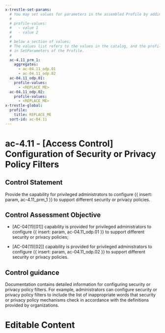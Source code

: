 ```yaml
---
x-trestle-set-params:
  # You may set values for parameters in the assembled Profile by adding
  #
  # profile-values:
  #   - value 1
  #   - value 2
  #
  # below a section of values:
  # The values list refers to the values in the catalog, and the profile-values represent values
  # in SetParameters of the Profile.
  #
  ac-4.11_prm_1:
    aggregates:
      - ac-04.11_odp.01
      - ac-04.11_odp.02
  ac-04.11_odp.01:
    profile-values:
      - <REPLACE_ME>
  ac-04.11_odp.02:
    profile-values:
      - <REPLACE_ME>
x-trestle-global:
  profile:
    title: REPLACE_ME
  sort-id: ac-04.11
---
```


# ac-4.11 - \[Access Control\] Configuration of Security or Privacy Policy Filters

## Control Statement

Provide the capability for privileged administrators to configure {{ insert: param, ac-4.11_prm_1 }} to support different security or privacy policies.

## Control Assessment Objective

- \[AC-04(11)[01]\] capability is provided for privileged administrators to configure {{ insert: param, ac-04.11_odp.01 }} to support different security or privacy policies;

- \[AC-04(11)[02]\] capability is provided for privileged administrators to configure {{ insert: param, ac-04.11_odp.02 }} to support different security or privacy policies.

## Control guidance

Documentation contains detailed information for configuring security or privacy policy filters. For example, administrators can configure security or privacy policy filters to include the list of inappropriate words that security or privacy policy mechanisms check in accordance with the definitions provided by organizations.

# Editable Content

<!-- Make additions and edits below -->
<!-- The above represents the contents of the control as received by the profile, prior to additions. -->
<!-- If the profile makes additions to the control, they will appear below. -->
<!-- The above markdown may not be edited but you may edit the content below, and/or introduce new additions to be made by the profile. -->
<!-- If there is a yaml header at the top, parameter values may be edited. Use --set-parameters to incorporate the changes during assembly. -->
<!-- The content here will then replace what is in the profile for this control, after running profile-assemble. -->
<!-- The current profile has no added parts for this control, but you may add new ones here. -->
<!-- Each addition must have a heading either of the form ## Control my_addition_name -->
<!-- or ## Part a. (where the a. refers to one of the control statement labels.) -->
<!-- "## Control" parts are new parts added after the statement part. -->
<!-- "## Part" parts are new parts added into the top-level statement part with that label. -->
<!-- Subparts may be added with nested hash levels of the form ### My Subpart Name -->
<!-- underneath the parent ## Control or ## Part being added -->
<!-- See https://ibm.github.io/compliance-trestle/tutorials/ssp_profile_catalog_authoring/ssp_profile_catalog_authoring for guidance. -->
